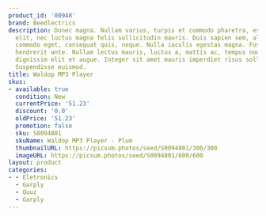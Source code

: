 ```yaml
---
product_id: '00948'
brand: Beedlectrics
description: Donec magna. Nullam varius, turpis et commodo pharetra, est eros bibendum
  elit, nec luctus magna felis sollicitudin mauris. Duis sapien sem, aliquet nec,
  commodo eget, consequat quis, neque. Nulla iaculis egestas magna. Fusce porttitor
  hendrerit ante. Nullam lectus mauris, luctus a, mattis ac, tempus non, leo. Cras
  dignissim elit et augue. Integer sit amet mauris imperdiet risus sollicitudin rutrum.
  Suspendisse euismod.
title: Waldop MP3 Player
skus:
- available: true
  condition: New
  currentPrice: '51.23'
  discount: '0.0'
  oldPrice: '51.23'
  promotion: false
  sku: S0094801
  skuName: Waldop MP3 Player - Plum
  thumbnailURL: https://picsum.photos/seed/S0094801/300/300
  imageURL: https://picsum.photos/seed/S0094801/600/600
layout: product
categories:
- - Eletronics
  - Garply
  - Quuz
  - Garply
---
```

